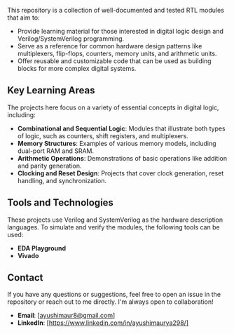 This repository is a collection of well-documented and tested RTL modules that aim to:
- Provide learning material for those interested in digital logic design and Verilog/SystemVerilog programming.
- Serve as a reference for common hardware design patterns like multiplexers, flip-flops, counters, memory units, and arithmetic units.
- Offer reusable and customizable code that can be used as building blocks for more complex digital systems.

## Key Learning Areas

The projects here focus on a variety of essential concepts in digital logic, including:
- **Combinational and Sequential Logic**: Modules that illustrate both types of logic, such as counters, shift registers, and multiplexers.
- **Memory Structures**: Examples of various memory models, including dual-port RAM and SRAM.
- **Arithmetic Operations**: Demonstrations of basic operations like addition and parity generation.
- **Clocking and Reset Design**: Projects that cover clock generation, reset handling, and synchronization.

## Tools and Technologies

These projects use Verilog and SystemVerilog as the hardware description languages. To simulate and verify the modules, the following tools can be used:
- **EDA Playground**
- **Vivado**

## Contact

If you have any questions or suggestions, feel free to open an issue in the repository or reach out to me directly. I'm always open to collaboration!

- **Email**: [ayushimaur8@gmail.com]
- **LinkedIn**: [https://www.linkedin.com/in/ayushimaurya298/]
